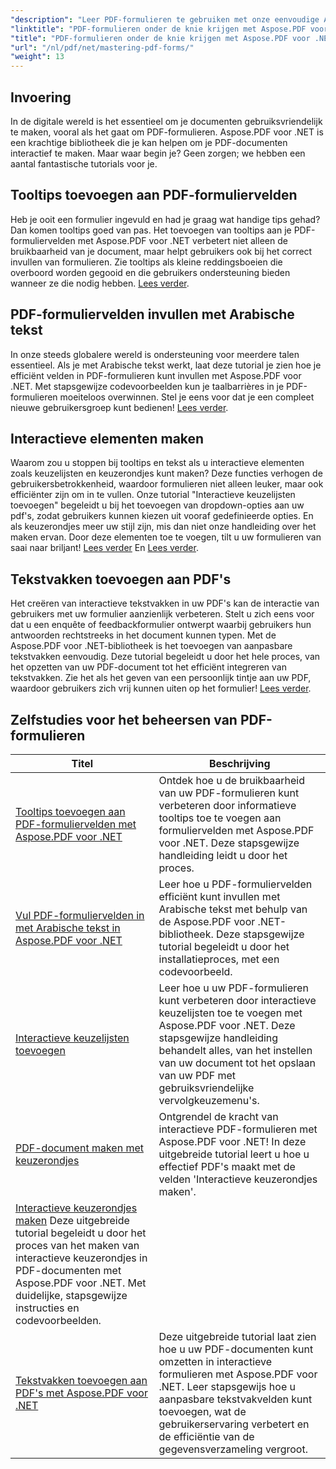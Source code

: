 ```yaml
---
"description": "Leer PDF-formulieren te gebruiken met onze eenvoudige Aspose.PDF voor .NET-tutorials. Leer hoe je tooltips toevoegt, velden invult en interactieve componenten maakt."
"linktitle": "PDF-formulieren onder de knie krijgen met Aspose.PDF voor .NET"
"title": "PDF-formulieren onder de knie krijgen met Aspose.PDF voor .NET"
"url": "/nl/pdf/net/mastering-pdf-forms/"
"weight": 13
---
```


## Invoering

In de digitale wereld is het essentieel om je documenten gebruiksvriendelijk te maken, vooral als het gaat om PDF-formulieren. Aspose.PDF voor .NET is een krachtige bibliotheek die je kan helpen om je PDF-documenten interactief te maken. Maar waar begin je? Geen zorgen; we hebben een aantal fantastische tutorials voor je.

## Tooltips toevoegen aan PDF-formuliervelden

Heb je ooit een formulier ingevuld en had je graag wat handige tips gehad? Dan komen tooltips goed van pas. Het toevoegen van tooltips aan je PDF-formuliervelden met Aspose.PDF voor .NET verbetert niet alleen de bruikbaarheid van je document, maar helpt gebruikers ook bij het correct invullen van formulieren. Zie tooltips als kleine reddingsboeien die overboord worden gegooid en die gebruikers ondersteuning bieden wanneer ze die nodig hebben. [Lees verder](./adding-tooltips-to-pdf-form-fields/).

## PDF-formuliervelden invullen met Arabische tekst

In onze steeds globalere wereld is ondersteuning voor meerdere talen essentieel. Als je met Arabische tekst werkt, laat deze tutorial je zien hoe je efficiënt velden in PDF-formulieren kunt invullen met Aspose.PDF voor .NET. Met stapsgewijze codevoorbeelden kun je taalbarrières in je PDF-formulieren moeiteloos overwinnen. Stel je eens voor dat je een compleet nieuwe gebruikersgroep kunt bedienen! [Lees verder](./fill-pdf-form-fields-with-arabic-text/).

## Interactieve elementen maken

Waarom zou u stoppen bij tooltips en tekst als u interactieve elementen zoals keuzelijsten en keuzerondjes kunt maken? Deze functies verhogen de gebruikersbetrokkenheid, waardoor formulieren niet alleen leuker, maar ook efficiënter zijn om in te vullen. Onze tutorial "Interactieve keuzelijsten toevoegen" begeleidt u bij het toevoegen van dropdown-opties aan uw pdf's, zodat gebruikers kunnen kiezen uit vooraf gedefinieerde opties. En als keuzerondjes meer uw stijl zijn, mis dan niet onze handleiding over het maken ervan. Door deze elementen toe te voegen, tilt u uw formulieren van saai naar briljant! [Lees verder](./add-interactive-combo-boxes/) En [Lees verder](./create-interactive-radio-buttons/).


## Tekstvakken toevoegen aan PDF's

Het creëren van interactieve tekstvakken in uw PDF's kan de interactie van gebruikers met uw formulier aanzienlijk verbeteren. Stelt u zich eens voor dat u een enquête of feedbackformulier ontwerpt waarbij gebruikers hun antwoorden rechtstreeks in het document kunnen typen. Met de Aspose.PDF voor .NET-bibliotheek is het toevoegen van aanpasbare tekstvakken eenvoudig. Deze tutorial begeleidt u door het hele proces, van het opzetten van uw PDF-document tot het efficiënt integreren van tekstvakken. Zie het als het geven van een persoonlijk tintje aan uw PDF, waardoor gebruikers zich vrij kunnen uiten op het formulier! [Lees verder](./adding-text-boxes/).

## Zelfstudies voor het beheersen van PDF-formulieren
| Titel | Beschrijving |
| --- | --- | 
| [Tooltips toevoegen aan PDF-formuliervelden met Aspose.PDF voor .NET](./adding-tooltips-to-pdf-form-fields/) | Ontdek hoe u de bruikbaarheid van uw PDF-formulieren kunt verbeteren door informatieve tooltips toe te voegen aan formuliervelden met Aspose.PDF voor .NET. Deze stapsgewijze handleiding leidt u door het proces. |  
| [Vul PDF-formuliervelden in met Arabische tekst in Aspose.PDF voor .NET](./fill-pdf-form-fields-with-arabic-text/) | Leer hoe u PDF-formuliervelden efficiënt kunt invullen met Arabische tekst met behulp van de Aspose.PDF voor .NET-bibliotheek. Deze stapsgewijze tutorial begeleidt u door het installatieproces, met een codevoorbeeld. |  
| [Interactieve keuzelijsten toevoegen](./add-interactive-combo-boxes/) | Leer hoe u uw PDF-formulieren kunt verbeteren door interactieve keuzelijsten toe te voegen met Aspose.PDF voor .NET. Deze stapsgewijze handleiding behandelt alles, van het instellen van uw document tot het opslaan van uw PDF met gebruiksvriendelijke vervolgkeuzemenu's. |  
| [PDF-document maken met keuzerondjes](./creating-pdf-document-with-radio-buttons/) | Ontgrendel de kracht van interactieve PDF-formulieren met Aspose.PDF voor .NET! In deze uitgebreide tutorial leert u hoe u effectief PDF's maakt met de velden 'Interactieve keuzerondjes maken'. |  
| [Interactieve keuzerondjes maken](./create-interactive-radio-buttons/) Deze uitgebreide tutorial begeleidt u door het proces van het maken van interactieve keuzerondjes in PDF-documenten met Aspose.PDF voor .NET. Met duidelijke, stapsgewijze instructies en codevoorbeelden.  
| [Tekstvakken toevoegen aan PDF's met Aspose.PDF voor .NET](./adding-text-boxes/) | Deze uitgebreide tutorial laat zien hoe u uw PDF-documenten kunt omzetten in interactieve formulieren met Aspose.PDF voor .NET. Leer stapsgewijs hoe u aanpasbare tekstvakvelden kunt toevoegen, wat de gebruikerservaring verbetert en de efficiëntie van de gegevensverzameling vergroot. |